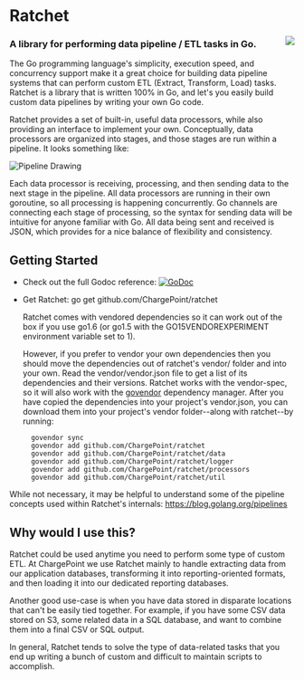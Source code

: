 # Ratchet

<img align="right" src="http://assets1.ChargePoint.com/random/the-ratchet.png" style="margin-left:20px">

### A library for performing data pipeline / ETL tasks in Go.

The Go programming language's simplicity, execution speed, and concurrency support make it a great choice for building data pipeline systems that can perform custom ETL (Extract, Transform, Load) tasks. Ratchet is a library that is written 100% in Go, and let's you easily build custom data pipelines by writing your own Go code.

Ratchet provides a set of built-in, useful data processors, while also providing
an interface to implement your own. Conceptually, data processors are organized
into stages, and those stages are run within a pipeline. It looks something like:

![Pipeline Drawing](http://assets1.ChargePoint.com/random/ratchet-pipeline-concept.png)

Each data processor is receiving, processing, and then sending data to the next stage in the pipeline. All data processors are running in their own goroutine, so all processing is happening concurrently. Go channels are connecting each stage of processing, so the syntax for sending data will be intuitive for anyone familiar with Go. All data being sent and received is JSON, which provides for a nice balance of flexibility and consistency.

## Getting Started

- Check out the full Godoc reference:
 [![GoDoc](https://godoc.org/github.com/ChargePoint/ratchet?status.svg)](https://godoc.org/github.com/ChargePoint/ratchet)
- Get Ratchet:
      go get github.com/ChargePoint/ratchet

  Ratchet comes with vendored dependencies so it can work out of the box if you use go1.6 (or go1.5 with the GO15VENDOREXPERIMENT environment variable
  set to 1).
  
  However, if you prefer to vendor your own dependencies then you should move the dependencies out of ratchet's vendor/ folder and into your
  own. Read the vendor/vendor.json file to get a list of its dependencies and their versions. Ratchet works with the vendor-spec, so it will also work 
  with the [govendor](https://github.com/kardianos/govendor) dependency manager. After you have copied the dependencies into your project's vendor.json,
  you can download them into your project's vendor folder--along with ratchet--by running:

        govendor sync
        govendor add github.com/ChargePoint/ratchet
        govendor add github.com/ChargePoint/ratchet/data
        govendor add github.com/ChargePoint/ratchet/logger
        govendor add github.com/ChargePoint/ratchet/processors
        govendor add github.com/ChargePoint/ratchet/util

While not necessary, it may be helpful to understand
some of the pipeline concepts used within Ratchet's internals: https://blog.golang.org/pipelines

## Why would I use this?

Ratchet could be used anytime you need to perform some type of custom ETL. At ChargePoint we use Ratchet mainly to handle extracting data from our application databases, transforming it into reporting-oriented formats, and then loading it into our dedicated reporting databases.

Another good use-case is when you have data stored in disparate locations that can't be easily tied together. For example, if you have some CSV data stored on S3, some related data in a SQL database, and want to combine them into a final CSV or SQL output.

In general, Ratchet tends to solve the type of data-related tasks that you end up writing a bunch of custom and difficult to maintain scripts to accomplish.
